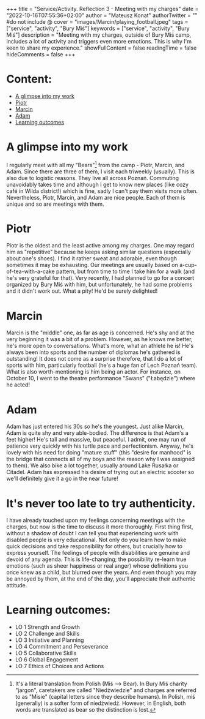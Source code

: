 +++
title = "Service/Activity. Reflection 3 - Meeting with my charges"
date = "2022-10-16T07:55:36+02:00"
author = "Mateusz Konat"
authorTwitter = "" #do not include @
cover = "images/Marcin/playing_football.jpeg"
tags = ["service", "activity", "Bury Miś"]
keywords = ["service", "activity", "Bury Miś"]
description = "Meeting with my charges, outside of Bury Miś camp, includes a lot of activity and triggers even more emotions. This is why I'm keen to share my experience."
showFullContent = false
readingTime = false
hideComments = false
+++

# Content:
- [A glimpse into my work](#a-glimpse-into-my-work)
- [Piotr](#piotr)
- [Marcin](#marcin)
- [Adam](#adam)
- [Learning outcomes](#learning-outcomes)

# A glimpse into my work
I regularly meet with all my "Bears"[^1] from the camp - Piotr, Marcin, and Adam. Since there are three of them, I visit each triweekly (usually). This is also due to logistic reasons. They live all across Poznań. Commuting unavoidably takes time and although I get to know new places (like cozy café in Wilda district!) which is fine, sadly I can't pay them visits more often. Nevertheless, Piotr, Marcin, and Adam are nice people. Each of them is unique and so are meetings with them.

# Piotr
Piotr is the oldest and the least active among my charges. One may regard him as "repetitive" because he keeps asking similar questions (especially about one's shoes). I find it rather sweat and adorable, even though sometimes it may be exhausting. Our meetings are usually based on a-cup-of-tea-with-a-cake pattern, but from time to time I take him for a walk (and he's very grateful for that). Very recently, I had planned to go for a concert organized by Bury Miś with him, but unfortunately, he had some problems and it didn't work out. What a pity! He'd be surely delighted!

# Marcin
Marcin is the "middle" one, as far as age is concerned. He's shy and at the very beginning it was a bit of a problem. However, as he knows me better, he's more open to conversations. What's more, what an athlete he is! He's always been into sports and the number of diplomas he's gathered is outstanding! It does not come as a surprise therefore, that I do a lot of sports with him, particularly football (he's a huge fan of Lech Poznań team). What is also worth-mentioning is him being an actor. For instance, on October 10, I went to the theatre performance "Swans" ("Łabędzie") where he acted!

# Adam
Adam has just entered his 30s so he's the youngest. Just alike Marcin, Adam is quite shy and very able-bodied. The difference is that Adam's a feet higher! He's tall and massive, but peaceful. I admit, one may run of patience very quickly with his turtle pace and perfectionism. Anyway, he's lovely with his need for doing "mature stuff" (this "desire for manhood" is the bridge that connects all of my boys and the reason why I was assigned to them). We also bike a lot together, usually around Lake Rusałka or Citadel. Adam has expressed his desire of trying out an electric scooter so we'll definitely give it a go in the near future!

# It's never too late to try authenticity.
I have already touched upon my feelings concerning meetings with the charges, but now is the time to discuss it more thoroughly. First thing first, without a shadow of doubt I can tell you that experiencing work with disabled people is very educational. Not only do you learn how to make quick decisions and take responsibility for others, but crucially how to express yourself. The feelings of people with disabilities are genuine and devoid of any agenda. This is life-changing; the possibility re-learn true emotions (such as sheer happiness or real anger) whose definitions you once knew as a child, but blurred over the years. And even though you may be annoyed by them, at the end of the day, you'll appreciate their authentic attitude.

# Learning outcomes:
- LO 1 Strength and Growth
- LO 2 Challenge and Skills
- LO 3 Initiative and Planning
- LO 4 Commitment and Perseverance
- LO 5 Collaborative Skills
- LO 6 Global Engagement
- LO 7 Ethics of Choices and Actions

[^1]: It's a literal translation from Polish (Miś --> Bear). In Bury Miś charity "jargon", caretakers are called "Niedźwiedzie" and charges are referred to as "Misie" (capital letters since they describe humans). In Polish, miś (generally) is a softer form of niedźwiedź. However, in English, both words are translated as bear so the distinction is lost.
